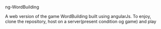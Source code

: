 ng-WordBuilding

A web version of the game WordBuilding
built using angularJs. 
To enjoy, clone the repository, host on a server(present condition og game) and play